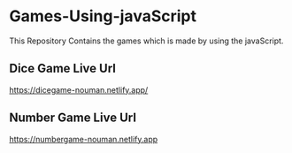 # Games-Using-javaScript
This Repository Contains the games which is made by using the javaScript.

## Dice Game Live Url
https://dicegame-nouman.netlify.app/

## Number Game Live Url
https://numbergame-nouman.netlify.app
